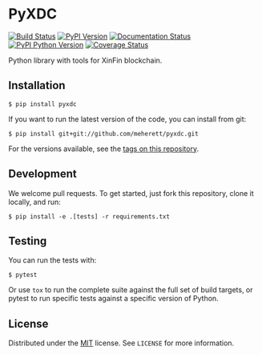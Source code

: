 # PyXDC

[![Build Status](https://travis-ci.com/meherett/pyxdc.svg?branch=master)](https://travis-ci.org/meherett/pyxdc?branch=master)
[![PyPI Version](https://img.shields.io/pypi/v/pyxdc.svg?color=blue)](https://pypi.org/project/pyxdc)
[![Documentation Status](https://readthedocs.org/projects/pyxdc/badge/?version=master)](https://pyxdc.readthedocs.io/en/master/?badge=master)
[![PyPI Python Version](https://img.shields.io/pypi/pyversions/pyxdc.svg)](https://pypi.org/project/pyxdc)
[![Coverage Status](https://coveralls.io/repos/github/meherett/pyxdc/badge.svg?branch=master)](https://coveralls.io/github/meherett/pyxdc?branch=master)

Python library with tools for XinFin blockchain. 

## Installation

```
$ pip install pyxdc
```

If you want to run the latest version of the code, you can install from git:

```
$ pip install git+git://github.com/meherett/pyxdc.git
```

For the versions available, see the [tags on this repository](https://github.com/meherett/pyxdc/tags).

## Development

We welcome pull requests. To get started, just fork this repository, clone it locally, and run:

```
$ pip install -e .[tests] -r requirements.txt
```

## Testing

You can run the tests with:

```
$ pytest
```

Or use `tox` to run the complete suite against the full set of build targets, or pytest to run specific 
tests against a specific version of Python.

## License

Distributed under the [MIT](https://github.com/meherett/pyxdc/blob/master/LICENSE) license. See ``LICENSE`` for more information.
